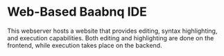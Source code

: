 # Web-Based Baabnq IDE
This webserver hosts a website that provides editing, syntax highlighting, and execution capabilities.
Both editing and highlighting are done on the frontend, while execution takes place on the backend.